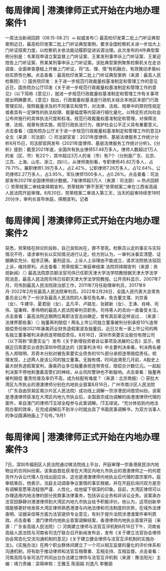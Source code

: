 # 每周律闻 | 港澳律师正式开始在内地办理案件1

一周法治新闻回顾（08.15-08.21）➯ 权威发布◎ 最高检印发第二批上门听证典型案例近日，最高检印发第二批上门听证典型案例，要求全国检察机关进一步加大上门听证探索力度，以检察机关依法能动履职促进诉源治理。此次发布的4件典型案例分别是：韦某现申请立案监督上门听证案、王某发刑事申诉上门听证案、王某迎控告上门听证案、熊某某刑事申诉上门听证案。该批典型案例聚焦检察机关在走访调查、全面审查基础上开展上门听证，将“法、理、情”有机融合，有效推动矛盾纠纷实质性化解。点击查看：最高检印发第二批上门听证典型案例（来源：最高人民检察院）◎ 国务院印发：关于进一步规范行政裁量权基准制定和管理工作的意见近日，国务院办公厅印发《关于进一步规范行政裁量权基准制定和管理工作的意见》（以下简称《意见》），就进一步规范行政裁量权基准制定和管理工作有关事项提出明确要求。《意见》指出，行政裁量权基准是行政机关结合本地区本部门行政管理实际，按照裁量涉及的不同事实和情节，对法律、法规、规章中的原则性规定或者具有一定弹性的执法权限、裁量幅度等内容进行细化量化，以特定形式向社会公布并施行的具体执法尺度和标准。规范行政裁量权基准制定和管理，对保障法律、法规、规章有效实施，规范行政执法行为，维护社会公平正义具有重要意义。点击查看：《国务院办公厅关于进一步规范行政裁量权基准制定和管理工作的意见》全文（来源：司法部）◎ 司法部官宣：2021年度律师、基层法律服务工作统计分析8月15日，司法部官网发布《2021年度律师、基层法律服务工作统计分析》。《分析》提到：截至2021年底，全国共有执业律师57.48万多人。律师人数超过1万人的省（区、市）有22个，其中超过3万人的省（市）有7个（分别是广东、北京、江苏、上海、山东、浙江、四川）。从律师类别看，专职律师45.82万多人，占79.71%，兼职律师1.39万多人，占2.42%，公职律师7.26万多人，占12.64%，公司律师2.27万多人，占3.95%，军队律师1500多人，占0.26%。点击查看：司法部发布2021年全国律师统计数据，7省律师超3万人（来源：司法部）➯ 热点回顾◎ 劳荣枝案二审结束择期宣判，劳荣枝称"罪不至死"劳荣枝案二审在江西省高级人民法院开庭审理。8月20日，劳荣枝案二审进入第三天，当天的庭审持续至18时20分许，审判长宣布休庭，择期宣判。记者

# 每周律闻 | 港澳律师正式开始在内地办理案件2

获悉，劳荣枝在辩论阶段称，自己良知尚在，罪不至死。检察员认定的事实与实际情况不符，请求审判长以实际情况进行认定。检方则认为，一审判决事实清楚、证据确实充分、程序正确，量刑适当，上诉人上诉理由不能成立，请求法院依法驳回上诉，维持原判。点击查看：劳荣枝案二审庭审结束 法院将择期宣判（来源：央视新闻）◎ 最高法院原员额法官司伟已任职天津大学法学院教授据天津大学法学院消息，最高人民法院司伟已任职天津大学法学院教授。公开资料显示，2007年7月，司伟到最高人民法院政治部工作，2011年7月任助理审判员，2017年9月-2022年2月任最高人民法院审判员。2022年2月28日，全国人民代表大会常务委员会公布了一份涉及最高人民法院的人事任免名单，免去董文濮、刘京香（女）、牛建华、夏君丽（女）、孟凡平、卢路生、张颖新（女）、王涛、肖峰、司伟、寇秉辉、季伟明的最高人民法院审判员职务。司伟等人的去向一直备受关注。点击查看：最高法院近期两位离职法官去向确定，曾有其前辈这样说过...（来源：法律界那些事）◎ 独董再判赔偿！两名上市公司独立董事被判分别承担10%连带赔偿责任继2021年康美药业财务造假案波及独董后，近日又有一家上市公司的两名独立董事被判决承担连带赔偿责任。8月16日，深圳市索菱实业股份有限公司（以下简称“索菱实业”）发布《关于新增投资者诉讼事项及进展的公告》显示，根据近日索菱实业收到深圳中院送达的《民事判决书》中主要判决来看，判决两名被告人郑晓明、苏奇木分别对被告索菱实业债务的10%部分承担连带赔偿责任。梳理发现，上述两人是该公司的独立董事。无独有偶，时间追溯至几月前，A股史上最大财务造假案宣判，康美药业多位独董承担连带责任，赔偿合计数亿元。一起起判决案不停地刺激着高管们的神经，从业风险警钟也不断敲响。点击查看：独董再被判赔偿 董责险普及率仍不高，成为标配有难度？（来源：北京商报）◎ 获批大湾区九市执业的港澳律师分别在内地执业首案8月16日，广州市南沙区人民法院（广东自由贸易区南沙片区人民法院）成功线上调解一宗涉港民间借贷纠纷。该案是港澳律师获准在大湾区内地九市执业后，全国首宗成功调解的由港澳律师代理的案件，来自澳门的律师邝玉球全程参与此案调解。邝玉球说。“充分体验到内地法院办案的效率，在完成调解后不到半小时就出具了书面民事调解书，为双方当事人的争议圆满地画上了句号。”8月1

# 每周律闻 | 港澳律师正式开始在内地办理案件3

7日，深圳市福田区人民法院通过微法院线上平台，开庭审理一宗香港居民涉内地物业的合同纠纷案。该案由首批获准在大湾区内地九市执业的港澳律师之一的何君尧作为诉讼代理人在线出庭应诉，这也是港澳律师内地执业后代理的首宗案件。庭审结束后，他表示，法庭主动调查争议案情的事实根据，并在开庭后询问双方是否有调解意愿等流程很严谨、人性化，给他留下很深的印象。目前，大湾区律师可以办理适用内地法律的部分民商事法律事务，包括诉讼业务和非诉讼业务。该案承办法官田静静对港澳律师到大湾区内地九市执业给予积极评价。他认为，这项创新举措能够更好地发挥大湾区律师熟悉港澳与内地法律和司法制度的优势，在域外法律查明、证据采信等方面为法官提供专业意见，有利于提升法院涉港澳案件审判质效。点击查看：澳门律师内地执业首案调解结案，香港律师内地执业首案开庭（来源：广东省高级人民法院）◎ 河南建立律师与法官互评机制8月16日下午，河南省高级人民法院与河南省司法厅联合召开新闻发布会，发布《关于建立法官协会律师协会常态化交流沟通机制的意见》《关于建立健全律师与法官互评机制的实施办法》。《实施办法》在两个职业群体间建立了一个可以相互监督的量化的评价体系和沟通机制，将有助于推动律师和法官互相尊重、互相支持、互相监督。点击查看：河南高院与省司法厅共同出台办法建立律师与法官互评机制（来源：豫法阳光）主编：靖力责编：梁萌审核：王雅玉 陈丽娟 刘逸凡 李雅朋

